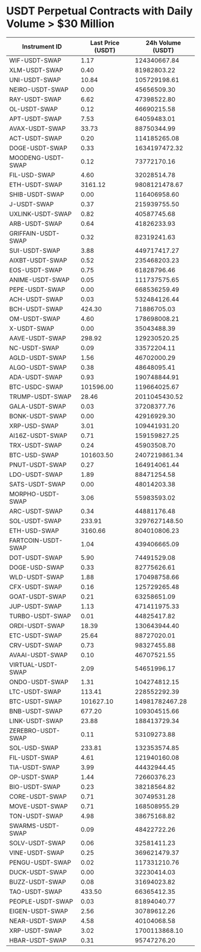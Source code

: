 # USDT Perpetual Contracts with Daily Volume > $30 Million

| Instrument ID | Last Price (USDT) | 24h Volume (USDT) |
|---------------|-------------------|-------------------|
| WIF-USDT-SWAP | 1.17 | 124340667.84 |
| XLM-USDT-SWAP | 0.40 | 81982803.22 |
| UNI-USDT-SWAP | 10.84 | 105729198.61 |
| NEIRO-USDT-SWAP | 0.00 | 45656509.30 |
| RAY-USDT-SWAP | 6.62 | 47398522.80 |
| OL-USDT-SWAP | 0.12 | 46690215.58 |
| APT-USDT-SWAP | 7.53 | 64059483.01 |
| AVAX-USDT-SWAP | 33.73 | 88750344.99 |
| ACT-USDT-SWAP | 0.20 | 114185265.08 |
| DOGE-USDT-SWAP | 0.33 | 1634197472.32 |
| MOODENG-USDT-SWAP | 0.12 | 73772170.16 |
| FIL-USD-SWAP | 4.60 | 32028514.78 |
| ETH-USDT-SWAP | 3161.12 | 9808121478.67 |
| SHIB-USDT-SWAP | 0.00 | 116406958.60 |
| J-USDT-SWAP | 0.37 | 215939755.50 |
| UXLINK-USDT-SWAP | 0.82 | 40587745.68 |
| ARB-USDT-SWAP | 0.64 | 41826233.93 |
| GRIFFAIN-USDT-SWAP | 0.32 | 82319241.63 |
| SUI-USDT-SWAP | 3.88 | 449717417.27 |
| AIXBT-USDT-SWAP | 0.52 | 235468203.23 |
| EOS-USDT-SWAP | 0.75 | 61828796.46 |
| ANIME-USDT-SWAP | 0.05 | 111737575.65 |
| PEPE-USDT-SWAP | 0.00 | 668536259.49 |
| ACH-USDT-SWAP | 0.03 | 532484126.44 |
| BCH-USDT-SWAP | 424.30 | 71886705.03 |
| OM-USDT-SWAP | 4.60 | 178698008.21 |
| X-USDT-SWAP | 0.00 | 35043488.39 |
| AAVE-USDT-SWAP | 298.92 | 129230520.25 |
| NC-USDT-SWAP | 0.09 | 33572204.11 |
| AGLD-USDT-SWAP | 1.56 | 46702000.29 |
| ALGO-USDT-SWAP | 0.38 | 48648095.41 |
| ADA-USDT-SWAP | 0.93 | 190748844.91 |
| BTC-USDC-SWAP | 101596.00 | 119664025.67 |
| TRUMP-USDT-SWAP | 28.46 | 2011045430.52 |
| GALA-USDT-SWAP | 0.03 | 37208377.76 |
| BONK-USDT-SWAP | 0.00 | 42916929.30 |
| XRP-USD-SWAP | 3.01 | 109441931.20 |
| AI16Z-USDT-SWAP | 0.71 | 159159827.25 |
| TRX-USDT-SWAP | 0.24 | 45903508.70 |
| BTC-USD-SWAP | 101603.50 | 2407219861.34 |
| PNUT-USDT-SWAP | 0.27 | 164914061.44 |
| LDO-USDT-SWAP | 1.89 | 88471254.58 |
| SATS-USDT-SWAP | 0.00 | 48014203.38 |
| MORPHO-USDT-SWAP | 3.06 | 55983593.02 |
| ARC-USDT-SWAP | 0.34 | 44881176.48 |
| SOL-USDT-SWAP | 233.91 | 3297627148.50 |
| ETH-USD-SWAP | 3160.66 | 804010806.23 |
| FARTCOIN-USDT-SWAP | 1.04 | 439406665.09 |
| DOT-USDT-SWAP | 5.90 | 74491529.08 |
| DOGE-USD-SWAP | 0.33 | 82775626.61 |
| WLD-USDT-SWAP | 1.88 | 170498758.66 |
| CFX-USDT-SWAP | 0.16 | 125729265.48 |
| GOAT-USDT-SWAP | 0.21 | 63258651.09 |
| JUP-USDT-SWAP | 1.13 | 471411975.33 |
| TURBO-USDT-SWAP | 0.01 | 44825417.82 |
| ORDI-USDT-SWAP | 18.39 | 130643944.40 |
| ETC-USDT-SWAP | 25.64 | 88727020.01 |
| CRV-USDT-SWAP | 0.73 | 98327455.88 |
| AVAAI-USDT-SWAP | 0.10 | 46707521.55 |
| VIRTUAL-USDT-SWAP | 2.09 | 54651996.17 |
| ONDO-USDT-SWAP | 1.31 | 104274812.15 |
| LTC-USDT-SWAP | 113.41 | 228552292.39 |
| BTC-USDT-SWAP | 101627.10 | 14981782467.28 |
| BNB-USDT-SWAP | 677.20 | 109304515.66 |
| LINK-USDT-SWAP | 23.88 | 188413729.34 |
| ZEREBRO-USDT-SWAP | 0.11 | 53109273.88 |
| SOL-USD-SWAP | 233.81 | 132353574.85 |
| FIL-USDT-SWAP | 4.61 | 121940160.08 |
| TIA-USDT-SWAP | 3.99 | 44432944.45 |
| OP-USDT-SWAP | 1.44 | 72660376.23 |
| BIO-USDT-SWAP | 0.23 | 38218564.82 |
| CORE-USDT-SWAP | 0.71 | 30749531.28 |
| MOVE-USDT-SWAP | 0.71 | 168508955.29 |
| TON-USDT-SWAP | 4.98 | 38675168.82 |
| SWARMS-USDT-SWAP | 0.09 | 48422722.26 |
| SOLV-USDT-SWAP | 0.06 | 32581411.23 |
| VINE-USDT-SWAP | 0.25 | 369621479.37 |
| PENGU-USDT-SWAP | 0.02 | 117331210.76 |
| DUCK-USDT-SWAP | 0.00 | 32230414.03 |
| BUZZ-USDT-SWAP | 0.08 | 31694023.82 |
| TAO-USDT-SWAP | 433.50 | 66365412.35 |
| PEOPLE-USDT-SWAP | 0.03 | 81894040.77 |
| EIGEN-USDT-SWAP | 2.56 | 30789612.26 |
| NEAR-USDT-SWAP | 4.58 | 40104068.58 |
| XRP-USDT-SWAP | 3.02 | 1700113868.10 |
| HBAR-USDT-SWAP | 0.31 | 95747276.20 |
